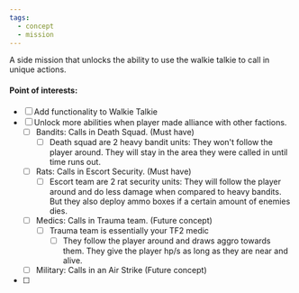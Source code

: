 ```yaml
---
tags:
  - concept
  - mission
---
```


A side mission that unlocks the ability to use the walkie talkie to call in unique actions. 

#### Point of interests:
- [ ] Add functionality to Walkie Talkie
- [ ] Unlock more abilities when player made alliance with other factions.
	- [ ] Bandits: Calls in Death Squad. (Must have)
		- [ ] Death squad are 2 heavy bandit units: They won't follow the player around. They will stay in the area they were called in until time runs out.
	- [ ] Rats: Calls in Escort Security. (Must have)
		- [ ] Escort team are 2 rat security units: They will follow the player around and do less damage when compared to heavy bandits. But they also deploy ammo boxes if a certain amount of enemies dies.
	- [ ] Medics: Calls in Trauma team. (Future concept)
		- [ ] Trauma team is essentially your TF2 medic
			- [ ] They follow the player around and draws aggro towards them. They give the player hp/s as long as they are near and alive.
	- [ ] Military: Calls in an Air Strike (Future concept)
- [ ] 
      